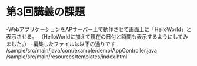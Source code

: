 # 第3回講義の課題
-WebアプリケーションをAPサーバー上で動作させて画面上に「HelloWorld」と表示させる。
（HelloWorldに加えて現在の日付と時間も表示するようにしてみました。）
-編集したファイルは以下の通りです
/sample/src/main/java/com/example/demo/AppController.java
/sample/src/main/resources/templates/index.html
